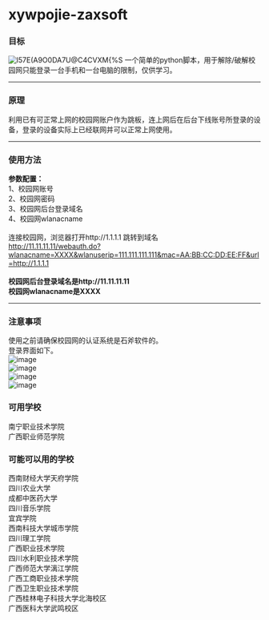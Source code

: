 # xywpojie-zaxsoft
### 目标

![I57E(A9O0DA7U@C4CVXM{%S](https://user-images.githubusercontent.com/25584923/133072808-b70b0b13-0064-4fb1-a8ae-7b7390f849f1.png)
一个简单的python脚本，用于解除/破解校园网只能登录一台手机和一台电脑的限制，仅供学习。

***
### 原理

利用已有可正常上网的校园网账户作为跳板，连上网后在后台下线账号所登录的设备，登录的设备实际上已经联网并可以正常上网使用。

***
### 使用方法

**参数配置：**</br>1、校园网账号</br>2、校园网密码</br>3、校园网后台登录域名</br>4、校园网wlanacname</br></br>
连接校园网，浏览器打开http://1.1.1.1 跳转到域名</br>
http://11.11.11.11/webauth.do?wlanacname=XXXX&wlanuserip=111.111.111.111&mac=AA:BB:CC:DD:EE:FF&url=http://1.1.1.1
</br>
</br>**校园网后台登录域名是http://11.11.11.11**</br>
**校园网wlanacname是XXXX**</br>

***
### 注意事项

使用之前请确保校园网的认证系统是石斧软件的。</br>
登录界面如下。</br>
![image](https://user-images.githubusercontent.com/25584923/133069824-525be46d-1d7f-427f-9c0f-47fefa6b9456.png)</br>
![image](https://user-images.githubusercontent.com/25584923/133063578-25ee380d-26dc-4401-a55d-e509367b0a3f.png)</br>
![image](https://user-images.githubusercontent.com/25584923/133063751-d099ef3c-6fcd-44d5-b31f-225cb0f1a2cd.png)</br>
![image](https://user-images.githubusercontent.com/25584923/133063876-5a5b64e2-2339-4e24-943b-738712829b8f.png)

### 可用学校

南宁职业技术学院</br>
广西职业师范学院</br>

### 可能可以用的学校

西南财经大学天府学院</br>
四川农业大学</br>
成都中医药大学</br>
四川音乐学院</br>
宜宾学院</br>
西南科技大学城市学院</br>
四川理工学院</br>
广西职业技术学院</br>
四川水利职业技术学院</br>
广西师范大学漓江学院</br>
广西工商职业技术学院</br>
广西卫生职业技术学院</br>
广西桂林电子科技大学北海校区</br>
广西医科大学武鸣校区</br>
